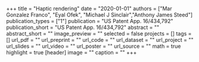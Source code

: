 +++
title = "Haptic rendering"
date = "2020-01-01"
authors = ["Mar Gonzalez Franco", "Eyal Ofek", "Michael J Sinclair","Anthony James Steed"]
publication_types = ["1"]
publication = "US Patent App. 16/434,792"
publication_short = "US Patent App. 16/434,792"
abstract = ""
abstract_short = ""
image_preview = ""
selected = false
projects = []
tags = []
url_pdf = ""
url_preprint = ""
url_code = ""
url_dataset = ""
url_project = ""
url_slides = ""
url_video = ""
url_poster = ""
url_source = ""
math = true
highlight = true
[header]
image = ""
caption = ""
+++
